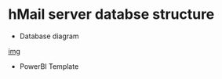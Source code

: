 # hMail server databse structure

- Database diagram

[img](https://github.com/jaroslavmraz/PowerBI/blob/6791eeaa11952456e81034f3f565b0e1dfc09fff/hMailserver/hmail_server_mysql_database_structure.png) 


- PowerBI Template
